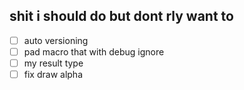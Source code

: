 ## shit i should do but dont rly want to
- [ ] auto versioning
- [ ] pad macro that with debug ignore
- [ ] my result type
- [ ] fix draw alpha 
